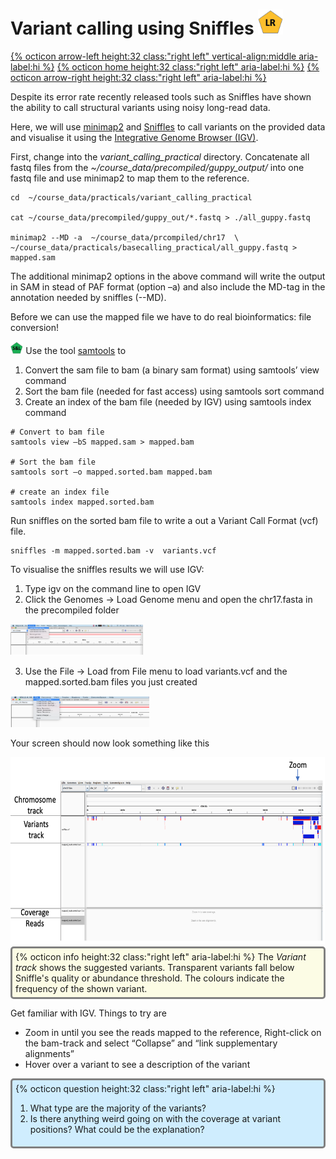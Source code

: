 # Variant calling using Sniffles <img src="figures/LR.png" height="40px">

[{% octicon arrow-left height:32 class:"right left" vertical-align:middle aria-label:hi %}](VC.md) [{% octicon home height:32 class:"right left" aria-label:hi %}](index.md) [{% octicon arrow-right height:32 class:"right left" aria-label:hi %}](BAN.md)

Despite its error rate recently released tools such as Sniffles have shown the ability to call structural variants using noisy long-read data. 

Here, we will use [minimap2](https://github.com/lh3/minimap2) and [Sniffles](https://github.com/fritzsedlazeck/Sniffles) to call variants on the provided data and visualise it using the [Integrative Genome Browser (IGV)](https://software.broadinstitute.org/software/igv/).

First, change into the *variant_calling_practical* directory. Concatenate all fastq files from the *~/course_data/precompiled/guppy_output/* into one fastq file and use minimap2 to map them to the reference.

```
cd  ~/course_data/practicals/variant_calling_practical

cat ~/course_data/precompiled/guppy_out/*.fastq > ./all_guppy.fastq

minimap2 --MD -a  ~/course_data/prcompiled/chr17  \
~/course_data/practicals/basecalling_practical/all_guppy.fastq > mapped.sam
```

The additional minimap2 options in the above command will write the output in SAM in stead of PAF format (option –a) and also include the MD-tag in the annotation needed by sniffles (--MD).

Before we can use the mapped file we have to do real bioinformatics: file conversion!

<img src="figures/SL.png" height="20px"> Use the tool [samtools](http://www.htslib.org/) to 
 1. Convert the sam file to bam (a binary sam format) using samtools’ view command
 2. Sort the bam file (needed for fast access) using samtools sort command
 3. Create an index of the bam file (needed by IGV) using samtools index command

```
# Convert to bam file
samtools view –bS mapped.sam > mapped.bam

# Sort the bam file
samtools sort –o mapped.sorted.bam mapped.bam

# create an index file
samtools index mapped.sorted.bam
```

Run sniffles on the sorted bam file to write a out a Variant Call Format (vcf) file.

```
sniffles -m mapped.sorted.bam -v  variants.vcf
```

To visualise the sniffles results we will use IGV:
 1. Type igv on the command line to open IGV
 2. Click the Genomes -> Load Genome menu and open the chr17.fasta in the precompiled folder
 
<img src="figures/VC_S_1.png" height="50px"> 

 3. Use the File -> Load from File menu to load variants.vcf and the mapped.sorted.bam files you just created
 
 <img src="figures/VC_S_2.png" height="50px"> 
 
 Your screen should now look something like this
 
 <img src="figures/VC_S_3.png" height="300px"> 

<div style="background-color:#fcfce5;border-radius:5px;border-style:solid;border-color:gray;padding:5px">
  {% octicon info height:32 class:"right left" aria-label:hi %} 
  The <i>Variant track</i> shows the suggested variants. Transparent variants fall below Sniffle's quality or abundance threshold. The colours indicate the frequency of the shown variant.
</div>

Get familiar with IGV. Things to try are
 * Zoom in until you see the reads mapped to the reference, Right-click on the bam-track and select “Collapse” and “link supplementary alignments” 
 * Hover over a  variant to see a description of the variant

<div style="background-color:#cfedfe;border-radius:5px;border-style:solid;border-color:gray;padding:5px">
  {% octicon question height:32 class:"right left" aria-label:hi %} 
  <ol>
    <li>What type are the majority of the variants?</li>
    <li>Is there anything weird going on with the coverage at variant positions? What could be the explanation?</li>
  </ol>
</div>



